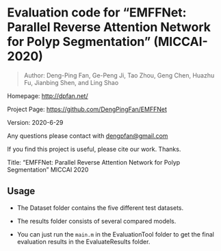 # Evaluation code for “EMFFNet: Parallel Reverse Attention Network for Polyp Segmentation” (MICCAI-2020)

> Author:      Deng-Ping Fan, Ge-Peng Ji, Tao Zhou, Geng Chen, Huazhu Fu, Jianbing Shen, and Ling Shao

Homepage: http://dpfan.net/

Project Page: https://github.com/DengPingFan/EMFFNet

Version:     2020-6-29

Any questions please contact with dengpfan@gmail.com

If you find this project is useful, please cite our work. Thanks.

Title: “EMFFNet: Parallel Reverse Attention Network for Polyp Segmentation” MICCAI 2020

## Usage

- The Dataset folder contains the five different test datasets.

- The results folder consists of several compared models.

- You can just run the `main.m` in the EvaluationTool folder to get the final evaluation results in the EvaluateResults folder.
